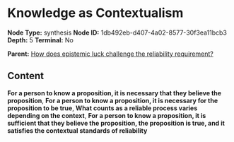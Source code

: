 # Knowledge as Contextualism

**Node Type:** synthesis
**Node ID:** 1db492eb-d407-4a02-8577-30f3ea11bcb3
**Depth:** 5
**Terminal:** No

**Parent:** [How does epistemic luck challenge the reliability requirement?](how-does-epistemic-luck-challenge-the-reliability-requirement-antithesis-0ea1a1d5-befd-4440-89f0-183c9eb1ee0b.md)

## Content

**For a person to know a proposition, it is necessary that they believe the proposition**, **For a person to know a proposition, it is necessary for the proposition to be true**, **What counts as a reliable process varies depending on the context**, **For a person to know a proposition, it is sufficient that they believe the proposition, the proposition is true, and it satisfies the contextual standards of reliability**
